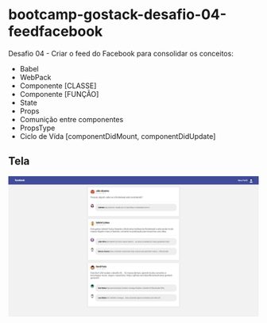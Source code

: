 # bootcamp-gostack-desafio-04-feedfacebook

Desafio 04 - Criar o feed do Facebook para consolidar os conceitos:

- Babel
- WebPack
- Componente [CLASSE]
- Componente [FUNÇÃO]
- State
- Props
- Comunição entre componentes
- PropsType
- Ciclo de Vída [componentDidMount, componentDidUpdate]

## Tela

![Feed-Facebook](https://raw.githubusercontent.com/davidfaria/bootcamp-desafio04-feedfacebook/master/img-demo/feed-facebook.png)

